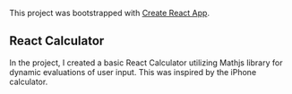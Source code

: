 This project was bootstrapped with [Create React App](https://github.com/facebook/create-react-app).

## React Calculator

In the project, I created a basic React Calculator utilizing Mathjs library for dynamic evaluations of user input. This was inspired by the iPhone calculator.

